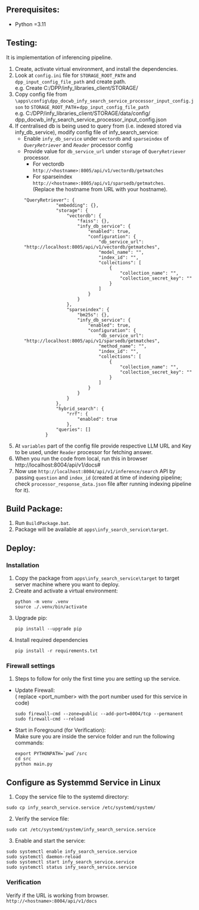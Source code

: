 ## Prerequisites:
- Python =3.11

## Testing:
It is implementation of inferencing pipeline. 
1. Create, activate virtual environment, and install the dependencies.
2. Look at `config.ini` file for `STORAGE_ROOT_PATH` and `dpp_input_config_file_path` and create path.    
e.g. Create C:/DPP/infy_libraries_client/STORAGE/
3. Copy config file from `\apps\config\dpp_docwb_infy_search_service_processor_input_config.json` to `STORAGE_ROOT_PATH`+`dpp_input_config_file_path`  
e.g. C:/DPP/infy_libraries_client/STORAGE/data/config/
dpp_docwb_infy_search_service_processor_input_config.json
4. If centralised db is being used to query from (i.e. indexed stored via infy_db_service), modify config file of infy_search_service: 
    * Enable `infy_db_service` under `vectordb` and `sparseindex` of _`QueryRetriever`_ and _`Reader`_ processor config 
    * Provide value for `db_service_url` under `storage` of `QueryRetriever` processor.  
        * For vectordb `http://<hostname>:8005/api/v1/vectordb/getmatches` 
        * For sparseindex `http://<hostname>:8005/api/v1/sparsedb/getmatches`.  
        (Replace the hostname from URL with your hostname).
        ```
        "QueryRetriever": {
                    "embedding": {},
                    "storage": {
                        "vectordb": {
                            "faiss": {},
                            "infy_db_service": {
                                "enabled": true,
                                "configuration": {
                                    "db_service_url": "http://localhost:8005/api/v1/vectordb/getmatches",
                                    "model_name": "",
                                    "index_id": "",
                                    "collections": [
                                        {
                                            "collection_name": "",
                                            "collection_secret_key": ""
                                        }
                                    ]
                                }
                            }
                        },
                        "sparseindex": {
                            "bm25s": {},
                            "infy_db_service": {
                                "enabled": true,
                                "configuration": {
                                    "db_service_url": "http://localhost:8005/api/v1/sparsedb/getmatches",
                                    "method_name": "",
                                    "index_id": "",
                                    "collections": [
                                        {
                                            "collection_name": "",
                                            "collection_secret_key": ""
                                        }
                                    ]
                                }
                            }
                        }
                    },
                    "hybrid_search": {
                        "rrf": {
                            "enabled": true
                        },
                    "queries": []
                }
        ```
5. At `variables` part of the config file provide respective LLM URL and Key to be used, under `Reader` processor for fetching answer.
6. When you run the code from local, run this in browser http://localhost:8004/api/v1/docs# 
7. Now use `http://localhost:8004/api/v1/inference/search` API by passing `question` and `index_id` (created at time of indexing pipeline; check `processor_response_data.json` file after running indexing pipeline for it).


## Build Package: 
1. Run `BuildPackage.bat`.
2. Package will be available at `apps\infy_search_service\target`.

## Deploy:
### Installation 
1. Copy the package from `apps\infy_search_service\target` to target server machine where you want to deploy.
2. Create and activate a virtual environment:
    ```
    python -m venv .venv
    source ./.venv/bin/activate
    ```
3. Upgrade pip:
    ```
    pip install --upgrade pip
    ```
4. Install required dependencies  
    ```
    pip install -r requirements.txt
    ```
### Firewall settings
1. Steps to follow for only the first time you are setting up the service.
* Update Firewall:  
( replace <port_number> with the port number used for this service in code)
  ```
  sudo firewall-cmd --zone=public --add-port=8004/tcp --permanent
  sudo firewall-cmd --reload
  ```
* Start in Foreground (for Verification):  
Make sure you are inside the service folder and run the following commands:
  ```
  export PYTHONPATH=`pwd`/src
  cd src
  python main.py
  ```


## Configure as Systemmd Service in Linux
1.  Copy the service file to the systemd directory:
  ```
  sudo cp infy_search_service.service /etc/systemd/system/
  ```
2. Verify the service file:
  ```
  sudo cat /etc/systemd/system/infy_search_service.service
  ```
3. Enable and start the service:
```
sudo systemctl enable infy_search_service.service
sudo systemctl daemon-reload
sudo systemctl start infy_search_service.service
sudo systemctl status infy_search_service.service
```

### Verification
Verify if the URL is working from browser.  
`http://<hostname>:8004/api/v1/docs`


